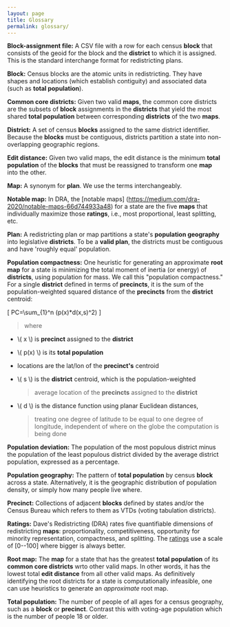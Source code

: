 ```yaml
---
layout: page
title: Glossary
permalink: glossary/
---
```


**Block-assignment file:** A CSV file with a row for each census
**block** that consists of the geoid for the block and the **district**
to which it is assigned. This is the standard interchange format for
redistricting plans.

**Block:** Census blocks are the atomic units in redistricting. They
have shapes and locations (which establish contiguity) and associated
data (such as **total population**).

**Common core districts:** Given two valid **maps**, the common core
districts are the subsets of **block** assignments in the **districts**
that yield the most shared **total population** between corresponding
**districts** of the two **maps**.

**District:** A set of census **blocks** assigned to the same district
identifier. Because the **blocks** must be contiguous, districts
partition a state into non-overlapping geographic regions.

**Edit distance:** Given two valid maps, the edit distance is the
minimum **total population** of the **blocks** that must be reassigned
to transform one **map** into the other.

**Map:** A synonym for **plan**. We use the terms interchangeably.

**Notable map:** In DRA, the [notable maps]
(https://medium.com/dra-2020/notable-maps-66d744933a48) for a state are
the five **maps** that individually maximize those **ratings**, i.e.,
most proportional, least splitting, etc.

**Plan:** A redistricting plan or map partitions a state's **population
geography** into legislative **districts**. To be a **valid plan**, the
districts must be contiguous and have 'roughly equal' population.

**Population compactness:** One heuristic for generating an approximate
**root map** for a state is minimizing the total moment of inertia (or
energy) of **districts**, using population for mass. We call this
"population compactness." For a single **district** defined in terms of
**precincts**, it is the sum of the population-weighted squared distance
of the **precincts** from the **district** centroid:

<!-- MathJax -->
<!-- https://math.meta.stackexchange.com/questions/5020/mathjax-basic-tutorial-and-quick-reference -->
<script src="https://polyfill.io/v3/polyfill.min.js?features=es6"></script>
<script id="MathJax-script" async src="https://cdn.jsdelivr.net/npm/mathjax@3/es5/tex-mml-chtml.js"></script>

\[ PC=\sum_{1}^n (p(x)*d(x,s)^2) \]

> where

-   \\( x \\) is **precinct** assigned to the **district**

-   \\( p(x) \\) is its **total population**

-   locations are the lat/lon of the **precinct's** centroid

-   \\( s \\) is the **district** centroid, which is the population-weighted
    > average location of the **precincts** assigned to the **district**

-   \\( d \\) is the distance function using planar Euclidean distances,
    > treating one degree of latitude to be equal to one degree of
    > longitude, independent of where on the globe the computation is
    > being done

**Population deviation:** The population of the most populous district
minus the population of the least populous district divided by the
average district population, expressed as a percentage.

**Population geography:** The pattern of **total population** by census
**block** across a state. Alternatively, it is the geographic
distribution of population density, or simply how many people live
where.

**Precinct:** Collections of adjacent **blocks** defined by states
and/or the Census Bureau which refers to them as VTDs (voting tabulation
districts).

**Ratings:** Dave's Redistricting (DRA) rates five quantifiable
dimensions of redistricting **maps**: proportionality, competitiveness,
opportunity for minority representation, compactness, and splitting. The
[ratings](https://medium.com/dra-2020/ratings-deep-dive-c03290659b7)
use a scale of [0--100] where bigger is always better.

**Root map:** The **map** for a state that has the greatest **total
population** of its **common core districts** wrto other valid maps. 
In other words, it has the lowest total **edit distance** from all other 
valid maps. As definitively identifying the root districts for a state is 
computationally infeasible, one can use heuristics to generate an 
*approximate* root map.

**Total population:** The number of people of all ages for a census
geography, such as a **block** or **precinct**. Contrast this with
voting-age population which is the number of people 18 or older.